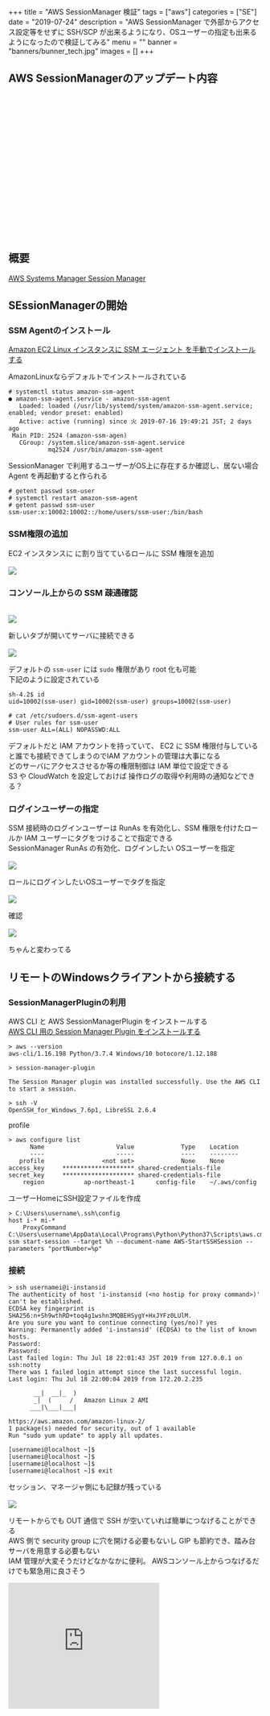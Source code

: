 +++
title = "AWS SessionManager 検証"
tags = ["aws"]
categories = ["SE"]
date = "2019-07-24"
description = "AWS SessionManager で外部からアクセス設定等をせずに SSH/SCP が出来るようになり、OSユーザーの指定も出来るようになったので検証してみる"
menu = ""
banner = "banners/bunner_tech.jpg"
images = []
+++

<!--more-->

## AWS SessionManagerのアップデート内容  
<div class="iframely-embed"><div class="iframely-responsive" style="height: 140px; padding-bottom: 0;"><a href="https://aws.amazon.com/jp/about-aws/whats-new/2019/07/session-manager-launches-run-as-to-start-interactive-sessions-with-your-own-operating-system-user-account/" data-iframely-url="//cdn.iframe.ly/m2bW5CC?iframe=card-small"></a></div></div><script async src="//cdn.iframe.ly/embed.js" charset="utf-8"></script>  

<div class="iframely-embed"><div class="iframely-responsive" style="height: 140px; padding-bottom: 0;"><a href="https://aws.amazon.com/jp/about-aws/whats-new/2019/07/session-manager-launches-tunneling-support-for-ssh-and-scp/" data-iframely-url="//cdn.iframe.ly/Igw93uO?iframe=card-small"></a></div></div><script async src="//cdn.iframe.ly/embed.js" charset="utf-8"></script>  

## 概要  
<i class="fas fa-external-link-alt"></i> [AWS Systems Manager Session Manager](https://docs.aws.amazon.com/ja_jp/systems-manager/latest/userguide/session-manager.html)  

## SEssionManagerの開始
### SSM Agentのインストール
<i class="fas fa-external-link-alt"></i> [Amazon EC2 Linux インスタンスに SSM エージェント を手動でインストールする](https://docs.aws.amazon.com/ja_jp/systems-manager/latest/userguide/sysman-manual-agent-install.html)  

AmazonLinuxならデフォルトでインストールされている  

```
# systemctl status amazon-ssm-agent
● amazon-ssm-agent.service - amazon-ssm-agent
   Loaded: loaded (/usr/lib/systemd/system/amazon-ssm-agent.service; enabled; vendor preset: enabled)
   Active: active (running) since 火 2019-07-16 19:49:21 JST; 2 days ago
 Main PID: 2524 (amazon-ssm-agen)
   CGroup: /system.slice/amazon-ssm-agent.service
           mq2524 /usr/bin/amazon-ssm-agent
```

SessionManager で利用するユーザーがOS上に存在するか確認し、居ない場合 Agent を再起動すると作られる  

```
# getent passwd ssm-user
# systemctl restart amazon-ssm-agent
# getent passwd ssm-user
ssm-user:x:10002:10002::/home/users/ssm-user:/bin/bash
```

### SSM権限の追加
EC2 インスタンスに に割り当てているロールに SSM 権限を追加  
<br />
<img src="/images/2019/aws-ssm/sm_sm_setup01.png" />  

### コンソール上からの SSM 疎通確認
<br />
<img src="/images/2019/aws-ssm/sm_sm_setup02.png" />  

新しいタブが開いてサーバに接続できる  
<br />
<img src="/images/2019/aws-ssm/sm_sm_setup03.png" />  

デフォルトの `ssm-user` には `sudo` 権限があり root 化も可能  
下記のように設定されている  

```
sh-4.2$ id
uid=10002(ssm-user) gid=10002(ssm-user) groups=10002(ssm-user)

# cat /etc/sudoers.d/ssm-agent-users
# User rules for ssm-user
ssm-user ALL=(ALL) NOPASSWD:ALL
```

デフォルトだと IAM アカウントを持っていて、 EC2 に SSM 権限付与していると誰でも接続できてしまうのでIAM アカウントの管理は大事になる  
どのサーバにアクセスさせるか等の権限制御は IAM 単位で設定できる  
S3 や CloudWatch を設定しておけば 操作ログの取得や利用時の通知などできる？  

### ログインユーザーの指定
SSM 接続時のログインユーザーは RunAs を有効化し、SSM 権限を付けたロールか IAM ユーザーにタグをつけることで指定できる  
SessionManager RunAs の有効化、ログインしたい OSユーザーを指定  
<br />
<img src="/images/2019/aws-ssm/sm_sm_setup04.png" />  

ロールにログインしたいOSユーザーでタグを指定  
<br />
<img src="/images/2019/aws-ssm/sm_sm_setup05.png" />  

確認  
<br />
<img src="/images/2019/aws-ssm/sm_sm_setup06.png" />  

ちゃんと変わってる  

## リモートのWindowsクライアントから接続する  
### SessionManagerPluginの利用
AWS CLI と AWS SessionManagerPlugin をインストールする  
<i class="fas fa-external-link-alt"></i> [AWS CLI 用の Session Manager Plugin をインストールする](https://docs.aws.amazon.com/ja_jp/systems-manager/latest/userguide/session-manager-working-with-install-plugin.html#install-plugin-windows)  

```
> aws --version
aws-cli/1.16.198 Python/3.7.4 Windows/10 botocore/1.12.188

> session-manager-plugin

The Session Manager plugin was installed successfully. Use the AWS CLI to start a session.

> ssh -V
OpenSSH_for_Windows_7.6p1, LibreSSL 2.6.4
```

profile  

```
> aws configure list
      Name                    Value             Type    Location
      ----                    -----             ----    --------
   profile                <not set>             None    None
access_key     ******************** shared-credentials-file
secret_key     ******************** shared-credentials-file
    region           ap-northeast-1      config-file    ~/.aws/config
```

ユーザーHomeにSSH設定ファイルを作成  

```
> C:\Users\username\.ssh\config
host i-* mi-*
    ProxyCommand C:\Users\username\AppData\Local\Programs\Python\Python37\Scripts\aws.cmd ssm start-session --target %h --document-name AWS-StartSSHSession --parameters "portNumber=%p"
```

### 接続  
```
> ssh usernamei@i-instansid
The authenticity of host 'i-instansid (<no hostip for proxy command>)' can't be established.
ECDSA key fingerprint is SHA256:n+Sh9wthRD+toq4g1wshn3MQBEHSygY+HxJYFz0LUlM.
Are you sure you want to continue connecting (yes/no)? yes
Warning: Permanently added 'i-instansid' (ECDSA) to the list of known hosts.
Password:
Password:
Last failed login: Thu Jul 18 22:01:43 JST 2019 from 127.0.0.1 on ssh:notty
There was 1 failed login attempt since the last successful login.
Last login: Thu Jul 18 22:00:04 2019 from 172.20.2.235

       __|  __|_  )
       _|  (     /   Amazon Linux 2 AMI
      ___|\___|___|

https://aws.amazon.com/amazon-linux-2/
1 package(s) needed for security, out of 1 available
Run "sudo yum update" to apply all updates.

[usernamei@localhost ~]$
[usernamei@localhost ~]$
[usernamei@localhost ~]$
[usernamei@localhost ~]$ exit
```

セッション、マネージャ側にも記録が残っている  
<br />
<img src="/images/2019/aws-ssm/sm_sm_setup07.png" />  

リモートからでも OUT 通信で SSH が空いていれば簡単につなげることができる  
AWS 側で security group に穴を開ける必要もないし GIP も節約でき、踏み台サーバを用意する必要もない  
IAM 管理が大変そうだけどなかなかに便利。 AWSコンソール上からつなげるだけでも緊急用に良さそう  

<iframe src="https://rcm-fe.amazon-adsystem.com/e/cm?o=9&p=12&l=ez&f=ifr&linkID=e3cbc3b4da7c4fd3d2f2cd82c15d695a&t=sinokyoufu-22&tracking_id=sinokyoufu-22" width="300" height="250" scrolling="no" border="0" marginwidth="0" style="border:none;" frameborder="0">
</iframe>
